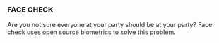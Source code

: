 ### FACE CHECK

Are you not sure everyone at your party should be at your party? Face check uses open source biometrics to solve this problem.
